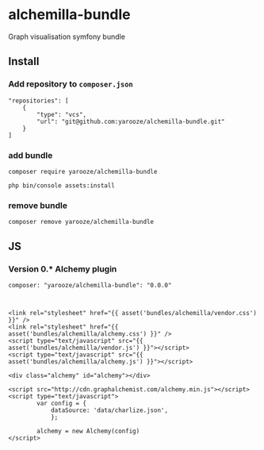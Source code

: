 # alchemilla-bundle
Graph visualisation symfony bundle


## Install

### Add repository to `composer.json`


    "repositories": [
        {
            "type": "vcs",
            "url": "git@github.com:yarooze/alchemilla-bundle.git"
        }
    ]

### add bundle

    composer require yarooze/alchemilla-bundle
    
    php bin/console assets:install

### remove bundle

    composer remove yarooze/alchemilla-bundle


## JS

### Version 0.* Alchemy plugin
    composer: "yarooze/alchemilla-bundle": "0.0.0"



    <link rel="stylesheet" href="{{ asset('bundles/alchemilla/vendor.css') }}" />
    <link rel="stylesheet" href="{{ asset('bundles/alchemilla/alchemy.css') }}" />
    <script type="text/javascript" src="{{ asset('bundles/alchemilla/vendor.js') }}"></script>
    <script type="text/javascript" src="{{ asset('bundles/alchemilla/alchemy.js') }}"></script>

    <div class="alchemy" id="alchemy"></div>
    
    <script src="http://cdn.graphalchemist.com/alchemy.min.js"></script>
    <script type="text/javascript">
            var config = {
                dataSource: 'data/charlize.json',
                };
    
            alchemy = new Alchemy(config)
    </script>


